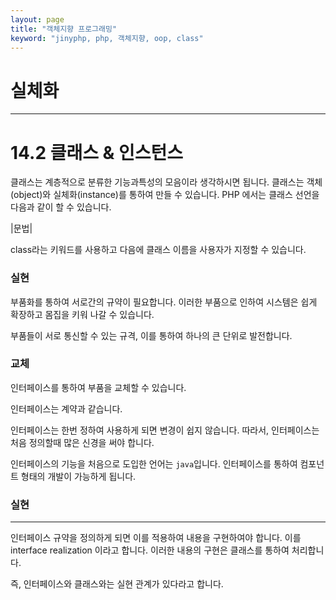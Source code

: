 ```yaml
---
layout: page
title: "객체지향 프로그래밍"
keyword: "jinyphp, php, 객체지향, oop, class"
---
```


# 실체화
---


# 14.2 클래스 & 인스턴스
클래스는 계층적으로 분류한 기능과특성의 모음이라 생각하시면 됩니다. 클래스는 객체(object)와 실체화(instance)를 통하여 만들 수 있습니다.
PHP 에서는 클래스 선언을 다음과 같이 할 수 있습니다.

|문법|

class라는 키워드를 사용하고 다음에 클래스 이름을 사용자가 지정할 수 있습니다. 

### 실현

부품화를 통하여 서로간의 규약이 필요합니다.
이러한 부품으로 인하여 시스템은 쉽게 확장하고 몸집을 키워 나갈 수 있습니다.

부품들이 서로 통신할 수 있는 규격, 이를 통하여 하나의 큰 단위로 발전합니다.

### 교체
인터페이스를 통하여 부품을 교체할 수 있습니다.

인터페이스는 계약과 같습니다.

인터페이스는 한번 정하여 사용하게 되면 변경이 쉽지 않습니다. 따라서, 인터페이스는 처음 정의할때 많은 신경을 써야 합니다.



인터페이스의 기능을 처음으로 도입한 언어는 `java`입니다.
인터페이스를 통하여 컴포넌트 형태의 개발이 가능하게 됩니다.



### 실현
---
인터페이스 규약을 정의하게 되면 이를 적용하여 내용을 구현하여야 합니다.
이를 interface realization 이라고 합니다. 이러한 내용의 구현은 클래스를 통하여 처리합니다.

즉, 인터페이스와 클래스와는 실현 관계가 있다라고 합니다.